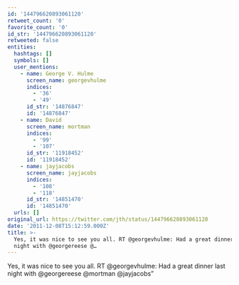 ```yaml
---
id: '144796620893061120'
retweet_count: '0'
favorite_count: '0'
id_str: '144796620893061120'
retweeted: false
entities:
  hashtags: []
  symbols: []
  user_mentions:
    - name: George V. Hulme
      screen_name: georgevhulme
      indices:
        - '36'
        - '49'
      id_str: '14876847'
      id: '14876847'
    - name: David
      screen_name: mortman
      indices:
        - '99'
        - '107'
      id_str: '11918452'
      id: '11918452'
    - name: jayjacobs
      screen_name: jayjacobs
      indices:
        - '108'
        - '118'
      id_str: '14851470'
      id: '14851470'
  urls: []
original_url: https://twitter.com/jth/status/144796620893061120
date: '2011-12-08T15:12:59.000Z'
title: >-
  Yes, it was nice to see you all. RT @georgevhulme: Had a great dinner last
  night with @georgereese @…
---
```


Yes, it was nice to see you all. RT @georgevhulme: Had a great dinner last night with @georgereese @mortman @jayjacobs”
